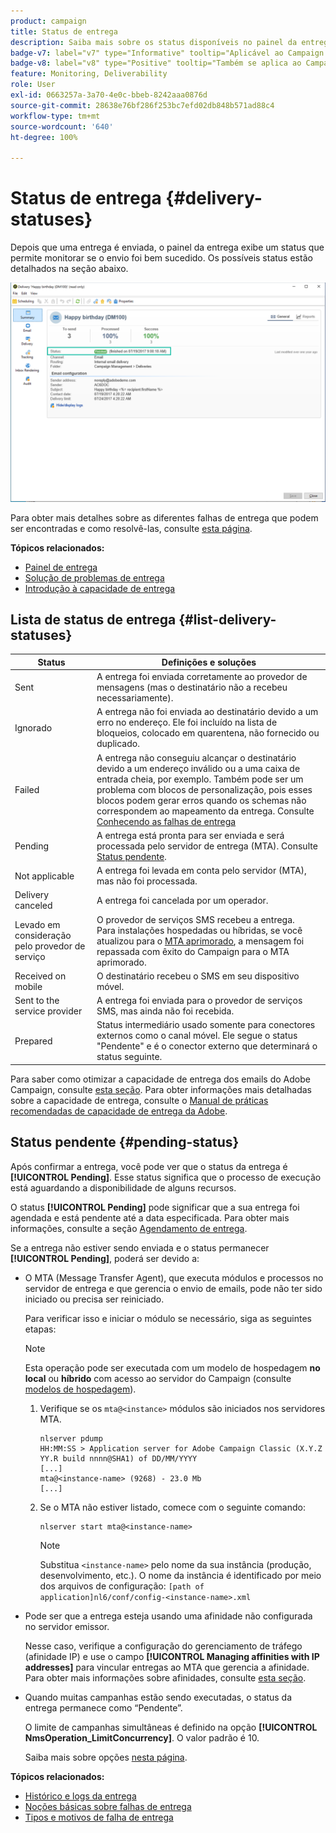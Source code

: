 ```yaml
---
product: campaign
title: Status de entrega
description: Saiba mais sobre os status disponíveis no painel da entrega
badge-v7: label="v7" type="Informative" tooltip="Aplicável ao Campaign Classic v7"
badge-v8: label="v8" type="Positive" tooltip="Também se aplica ao Campaign v8"
feature: Monitoring, Deliverability
role: User
exl-id: 0663257a-3a70-4e0c-bbeb-8242aaa0876d
source-git-commit: 28638e76bf286f253bc7efd02db848b571ad88c4
workflow-type: tm+mt
source-wordcount: '640'
ht-degree: 100%

---
```


# Status de entrega {#delivery-statuses}



<!--ajouter intro 

ajouter screenshot -->

Depois que uma entrega é enviada, o painel da entrega exibe um status que permite monitorar se o envio foi bem sucedido. Os possíveis status estão detalhados na seção abaixo.

![](assets/delivery-status.png)

Para obter mais detalhes sobre as diferentes falhas de entrega que podem ser encontradas e como resolvê-las, consulte [esta página](understanding-delivery-failures.md).

**Tópicos relacionados:**

* [Painel de entrega](delivery-dashboard.md)
* [Solução de problemas de entrega](delivery-troubleshooting.md)
* [Introdução à capacidade de entrega](about-deliverability.md)

## Lista de status de entrega {#list-delivery-statuses}

<table> 
 <thead> 
  <tr> 
   <th> Status<br /> </th> 
   <th> Definições e soluções<br /> </th> 
  </tr> 
 </thead> 
 <tbody> 
  <tr> 
   <td> Sent<br /> </td> 
   <td> A entrega foi enviada corretamente ao provedor de mensagens (mas o destinatário não a recebeu necessariamente).<br /> </td> 
  </tr> 
  <tr> 
   <td> Ignorado<br /> </td> 
   <td> A entrega não foi enviada ao destinatário devido a um erro no endereço. Ele foi incluído na lista de bloqueios, colocado em quarentena, não fornecido ou duplicado. <br /> </td> 
  </tr> 
  <tr> 
   <td> Failed<br /> </td> 
   <td> A entrega não conseguiu alcançar o destinatário devido a um endereço inválido ou a uma caixa de entrada cheia, por exemplo. Também pode ser um problema com blocos de personalização, pois esses blocos podem gerar erros quando os schemas não correspondem ao mapeamento da entrega. Consulte <a href="understanding-delivery-failures.md" target="_blank">Conhecendo as falhas de entrega</a><br /> </td> 
  </tr>
  <tr> 
   <td> Pending<br /> </td> 
   <td> A entrega está pronta para ser enviada e será processada pelo servidor de entrega (MTA). Consulte <a href="#pending-status" target="_blank">Status pendente</a>.<br /> </td> 
  </tr> 
  <tr> 
   <td> Not applicable<br /> </td> 
   <td> A entrega foi levada em conta pelo servidor (MTA), mas não foi processada.<br /> </td> 
  </tr>  
  <tr> 
   <td> Delivery canceled<br /> </td> 
   <td> A entrega foi cancelada por um operador.<br /> </td> 
  </tr> 
  <tr> 
   <td> Levado em consideração pelo provedor de serviço<br /> </td> 
   <td> O provedor de serviços SMS recebeu a entrega.<br /> Para instalações hospedadas ou híbridas, se você atualizou para o <a href="sending-with-enhanced-mta.md" target="_blank">MTA aprimorado</a>, a mensagem foi repassada com êxito do Campaign para o MTA aprimorado.</td> 
  </tr> 
  <tr> 
   <td> Received on mobile<br /> </td> 
   <td> O destinatário recebeu o SMS em seu dispositivo móvel.<br /> </td> 
  </tr>
  <tr> 
   <td> Sent to the service provider<br /> </td> 
   <td> A entrega foi enviada para o provedor de serviços SMS, mas ainda não foi recebida.<br />
   </td> 
  </tr> 
  <tr> 
   <td> Prepared<br /> </td> 
   <td> Status intermediário usado somente para conectores externos como o canal móvel. Ele segue o status "Pendente" e é o conector externo que determinará o status seguinte.<br /> </td> 
  </tr> 
 </tbody> 
</table>

Para saber como otimizar a capacidade de entrega dos emails do Adobe Campaign, consulte [esta seção](about-deliverability.md). Para obter informações mais detalhadas sobre a capacidade de entrega, consulte o [Manual de práticas recomendadas de capacidade de entrega da Adobe](https://experienceleague.adobe.com/docs/deliverability-learn/deliverability-best-practice-guide/introduction.html?lang=pt-BR).

## Status pendente {#pending-status}

Após confirmar a entrega, você pode ver que o status da entrega é **[!UICONTROL Pending]**. Esse status significa que o processo de execução está aguardando a disponibilidade de alguns recursos.

O status **[!UICONTROL Pending]** pode significar que a sua entrega foi agendada e está pendente até a data especificada. Para obter mais informações, consulte a seção [Agendamento de entrega](steps-sending-the-delivery.md#scheduling-the-delivery-sending).

Se a entrega não estiver sendo enviada e o status permanecer **[!UICONTROL Pending]**, poderá ser devido a:

* O MTA (Message Transfer Agent), que executa módulos e processos no servidor de entrega e que gerencia o envio de emails, pode não ter sido iniciado ou precisa ser reiniciado.

  Para verificar isso e iniciar o módulo se necessário, siga as seguintes etapas:

  >[!NOTE]
  >
  >Esta operação pode ser executada com um modelo de hospedagem **no local** ou **híbrido** com acesso ao servidor do Campaign (consulte [modelos de hospedagem](../../installation/using/hosting-models.md)).

   1. Verifique se os `mta@<instance>` módulos são iniciados nos servidores MTA.

      ```
      nlserver pdump
      HH:MM:SS > Application server for Adobe Campaign Classic (X.Y.Z YY.R build nnnn@SHA1) of DD/MM/YYYY
      [...]
      mta@<instance-name> (9268) - 23.0 Mb
      [...]
      ```

   1. Se o MTA não estiver listado, comece com o seguinte comando:

      ```
      nlserver start mta@<instance-name>
      ```

      >[!NOTE]
      >
      >Substitua `<instance-name>` pelo nome da sua instância (produção, desenvolvimento, etc.). O nome da instância é identificado por meio dos arquivos de configuração: `[path of application]nl6/conf/config-<instance-name>.xml`

* Pode ser que a entrega esteja usando uma afinidade não configurada no servidor emissor.

  Nesse caso, verifique a configuração do gerenciamento de tráfego (afinidade IP) e use o campo **[!UICONTROL Managing affinities with IP addresses]** para vincular entregas ao MTA que gerencia a afinidade. Para obter mais informações sobre afinidades, consulte [esta seção](../../installation/using/configure-delivery-settings.md).

* Quando muitas campanhas estão sendo executadas, o status da entrega permanece como “Pendente”.

  O limite de campanhas simultâneas é definido na opção **[!UICONTROL NmsOperation_LimitConcurrency]**. O valor padrão é 10.

  Saiba mais sobre opções [nesta página](../../installation/using/configuring-campaign-options.md).


**Tópicos relacionados:**

* [Histórico e logs da entrega](#delivery-logs-and-history)
* [Noções básicas sobre falhas de entrega](understanding-delivery-failures.md)
* [Tipos e motivos de falha de entrega](understanding-delivery-failures.md#delivery-failure-types-and-reasons)

